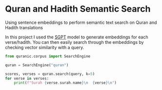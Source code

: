 # Quran and Hadith Semantic Search

Using sentence embeddings to perform semantic text search on Quran and Hadith translations

In this project I used the [SGPT](https://arxiv.org/abs/2202.08904) model to generate embeddings for each verse/hadith. You can then easily search through the embeddings by checking vector similarity with a query.

```py
from quranic.corpus import SearchEngine

quran = SearchEngine("quran")

scores, verses = quran.search(query, k=5)
for verse in verses:
    print(f"Surah {verse.surah.name}\n  {verse}\n")
```

